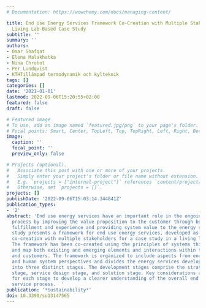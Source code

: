 ```yaml
---
# Documentation: https://wowchemy.com/docs/managing-content/

title: End Use Energy Services Framework Co-Creation with Multiple Stakeholders-A
  Living Lab-Based Case Study
subtitle: ''
summary: ''
authors:
- Omar Shafqat
- Elena Malakhatka
- Nina Chrobot
- Per Lundqvist
- KTHTillämpad termodynamik och kylteknik
tags: []
categories: []
date: '2021-01-01'
lastmod: 2022-09-06T15:20:55+02:00
featured: false
draft: false

# Featured image
# To use, add an image named `featured.jpg/png` to your page's folder.
# Focal points: Smart, Center, TopLeft, Top, TopRight, Left, Right, BottomLeft, Bottom, BottomRight.
image:
  caption: ''
  focal_point: ''
  preview_only: false

# Projects (optional).
#   Associate this post with one or more of your projects.
#   Simply enter your project's folder or file name without extension.
#   E.g. `projects = ["internal-project"]` references `content/project/deep-learning/index.md`.
#   Otherwise, set `projects = []`.
projects: []
publishDate: '2022-09-06T15:03:14.344841Z'
publication_types:
- '2'
abstract: 'End use energy services have an important role in the ongoing energy transition
  process by improving the value proposition to the customer through better needs
  fulfillment and experience and providing system value to the energy system. This
  study presents a framework for end use energy services, developed as a result of
  co-creation with multiple stakeholders for a case study in a living lab context.
  The framework has been co-created using the principles of systems thinking to identify
  and map both existing and emerging elements and interactions within the energy system
  and customers. The framework is organized to include aspects from energy system
  and human system perspectives and divides the energy services development process
  into three distinct stages. The development stages comprise the strategic planning
  stage, service design stage, and solution stage. Key considerations are provided
  for each stage to develop a clearer understanding of the overall end use energy
  service process.  '
publication: '*Sustainability*'
doi: 10.3390/su13147565
---
```

